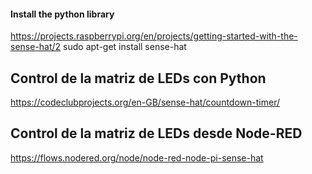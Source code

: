#### Install the python library
https://projects.raspberrypi.org/en/projects/getting-started-with-the-sense-hat/2
sudo apt-get install sense-hat

## Control de la matriz de LEDs con Python
https://codeclubprojects.org/en-GB/sense-hat/countdown-timer/

## Control de la matriz de LEDs desde Node-RED
https://flows.nodered.org/node/node-red-node-pi-sense-hat
